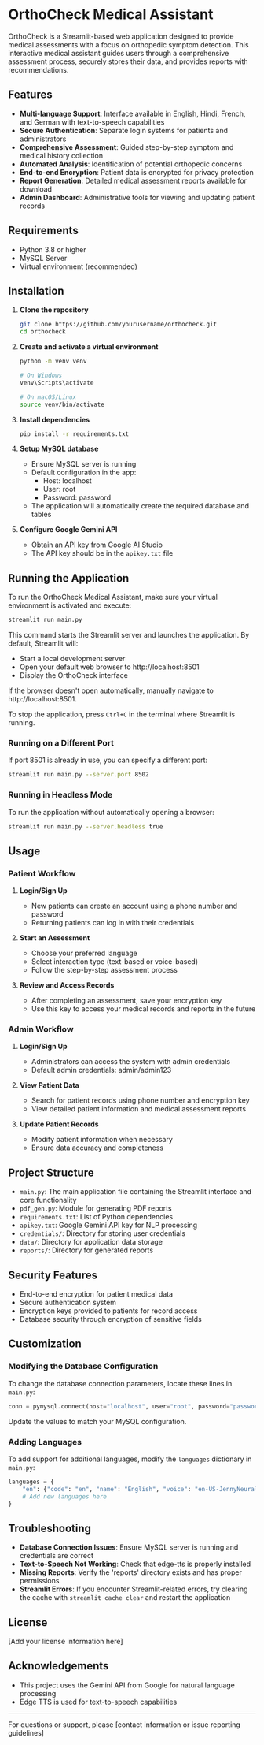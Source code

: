 # OrthoCheck Medical Assistant

OrthoCheck is a Streamlit-based web application designed to provide medical assessments with a focus on orthopedic symptom detection. This interactive medical assistant guides users through a comprehensive assessment process, securely stores their data, and provides reports with recommendations.

## Features

- **Multi-language Support**: Interface available in English, Hindi, French, and German with text-to-speech capabilities
- **Secure Authentication**: Separate login systems for patients and administrators
- **Comprehensive Assessment**: Guided step-by-step symptom and medical history collection
- **Automated Analysis**: Identification of potential orthopedic concerns
- **End-to-end Encryption**: Patient data is encrypted for privacy protection
- **Report Generation**: Detailed medical assessment reports available for download
- **Admin Dashboard**: Administrative tools for viewing and updating patient records

## Requirements

- Python 3.8 or higher
- MySQL Server
- Virtual environment (recommended)

## Installation

1. **Clone the repository**
   ```bash
   git clone https://github.com/yourusername/orthocheck.git
   cd orthocheck
   ```

2. **Create and activate a virtual environment**
   ```bash
   python -m venv venv
   
   # On Windows
   venv\Scripts\activate
   
   # On macOS/Linux
   source venv/bin/activate
   ```

3. **Install dependencies**
   ```bash
   pip install -r requirements.txt
   ```

4. **Setup MySQL database**
   - Ensure MySQL server is running
   - Default configuration in the app:
     - Host: localhost
     - User: root
     - Password: password
   - The application will automatically create the required database and tables

5. **Configure Google Gemini API**
   - Obtain an API key from Google AI Studio
   - The API key should be in the `apikey.txt` file

## Running the Application

To run the OrthoCheck Medical Assistant, make sure your virtual environment is activated and execute:

```bash
streamlit run main.py
```

This command starts the Streamlit server and launches the application. By default, Streamlit will:
- Start a local development server
- Open your default web browser to http://localhost:8501
- Display the OrthoCheck interface

If the browser doesn't open automatically, manually navigate to http://localhost:8501.

To stop the application, press `Ctrl+C` in the terminal where Streamlit is running.

### Running on a Different Port

If port 8501 is already in use, you can specify a different port:

```bash
streamlit run main.py --server.port 8502
```

### Running in Headless Mode

To run the application without automatically opening a browser:

```bash
streamlit run main.py --server.headless true
```

## Usage

### Patient Workflow

1. **Login/Sign Up**
   - New patients can create an account using a phone number and password
   - Returning patients can log in with their credentials

2. **Start an Assessment**
   - Choose your preferred language
   - Select interaction type (text-based or voice-based)
   - Follow the step-by-step assessment process

3. **Review and Access Records**
   - After completing an assessment, save your encryption key
   - Use this key to access your medical records and reports in the future

### Admin Workflow

1. **Login/Sign Up**
   - Administrators can access the system with admin credentials
   - Default admin credentials: admin/admin123

2. **View Patient Data**
   - Search for patient records using phone number and encryption key
   - View detailed patient information and medical assessment reports

3. **Update Patient Records**
   - Modify patient information when necessary
   - Ensure data accuracy and completeness

## Project Structure

- `main.py`: The main application file containing the Streamlit interface and core functionality
- `pdf_gen.py`: Module for generating PDF reports
- `requirements.txt`: List of Python dependencies
- `apikey.txt`: Google Gemini API key for NLP processing
- `credentials/`: Directory for storing user credentials
- `data/`: Directory for application data storage
- `reports/`: Directory for generated reports

## Security Features

- End-to-end encryption for patient medical data
- Secure authentication system
- Encryption keys provided to patients for record access
- Database security through encryption of sensitive fields

## Customization

### Modifying the Database Configuration

To change the database connection parameters, locate these lines in `main.py`:

```python
conn = pymysql.connect(host="localhost", user="root", password="password")
```

Update the values to match your MySQL configuration.

### Adding Languages

To add support for additional languages, modify the `languages` dictionary in `main.py`:

```python
languages = {
    "en": {"code": "en", "name": "English", "voice": "en-US-JennyNeural"},
    # Add new languages here
}
```

## Troubleshooting

- **Database Connection Issues**: Ensure MySQL server is running and credentials are correct
- **Text-to-Speech Not Working**: Check that edge-tts is properly installed
- **Missing Reports**: Verify the 'reports' directory exists and has proper permissions
- **Streamlit Errors**: If you encounter Streamlit-related errors, try clearing the cache with `streamlit cache clear` and restart the application

## License

[Add your license information here]

## Acknowledgements

- This project uses the Gemini API from Google for natural language processing
- Edge TTS is used for text-to-speech capabilities

---

For questions or support, please [contact information or issue reporting guidelines]
